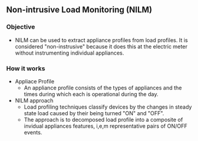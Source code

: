 ## Non-intrusive Load Monitoring (NILM)


### Objective
- NILM can be used to extract appliance profiles from load profiles. It is considered "non-instrusive" because it does this at the electric meter without instrumenting individual appliances. 

### How it works
- Appliace Profile
  - An appliance profile consists of the types of appliances and the times during which each is operational during the day.
- NILM approach
  - Load profiling techniques classify devices by the changes in steady state load caused by their being turned "ON" and "OFF".
  - The approach is to decomposed load profile into a composite of invidual appliances features, i,e,m representative pairs of ON/OFF events.
